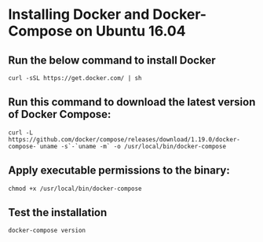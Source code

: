 # Installing Docker and Docker-Compose on Ubuntu 16.04

## Run the below command to install Docker 

```
curl -sSL https://get.docker.com/ | sh
```

## Run this command to download the latest version of Docker Compose:

```
curl -L https://github.com/docker/compose/releases/download/1.19.0/docker-compose-`uname -s`-`uname -m` -o /usr/local/bin/docker-compose
```

## Apply executable permissions to the binary:

```
chmod +x /usr/local/bin/docker-compose
```

## Test the installation

```
docker-compose version
```
